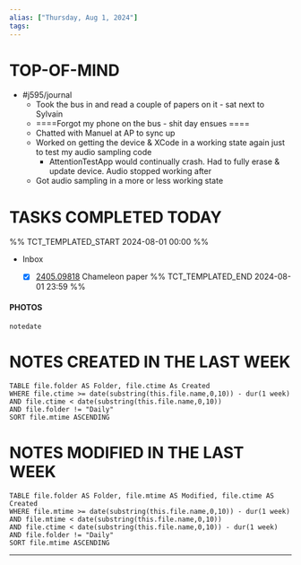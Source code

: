 ```yaml
---
alias: ["Thursday, Aug 1, 2024"]
tags: 
---
```



# TOP-OF-MIND
- #j595/journal 
	- Took the bus in and read a couple of papers on it - sat next to Sylvain
	- ====Forgot my phone on the bus - shit day ensues ====
	- Chatted with Manuel at AP to sync up
	- Worked on getting the device & XCode in a working state again just to test my audio sampling code
		- AttentionTestApp would continually crash. Had to fully erase & update device. Audio stopped working after
	- Got audio sampling in a more or less working state

# TASKS COMPLETED TODAY
%% TCT_TEMPLATED_START 2024-08-01 00:00 %%
* Inbox
    - [x] [2405.09818](https://arxiv.org/pdf/2405.09818) Chameleon paper 
%% TCT_TEMPLATED_END 2024-08-01 23:59 %%


#### PHOTOS
```photos
notedate
```

# NOTES CREATED IN THE LAST WEEK
``` dataview
TABLE file.folder AS Folder, file.ctime As Created
WHERE file.ctime >= date(substring(this.file.name,0,10)) - dur(1 week) 
AND file.ctime < date(substring(this.file.name,0,10)) 
AND file.folder != "Daily"
SORT file.mtime ASCENDING
```

# NOTES MODIFIED IN THE LAST WEEK
``` dataview
TABLE file.folder AS Folder, file.mtime AS Modified, file.ctime AS Created
WHERE file.mtime >= date(substring(this.file.name,0,10)) - dur(1 week)
AND file.mtime < date(substring(this.file.name,0,10))
AND file.ctime < date(substring(this.file.name,0,10)) - dur(1 week)
AND file.folder != "Daily"
SORT file.mtime ASCENDING
```
---
